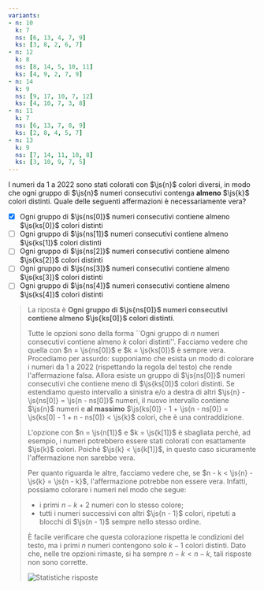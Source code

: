```yaml
---
variants:
- n: 10
  k: 7
  ns: [6, 13, 4, 7, 9]
  ks: [3, 8, 2, 6, 7]
- n: 12
  k: 8
  ns: [8, 14, 5, 10, 11]
  ks: [4, 9, 2, 7, 9]
- n: 14
  k: 9
  ns: [9, 17, 10, 7, 12]
  ks: [4, 10, 7, 3, 8]
- n: 11
  k: 7
  ns: [6, 13, 7, 8, 9]
  ks: [2, 8, 4, 5, 7]
- n: 13
  k: 9
  ns: [7, 14, 11, 10, 8]
  ks: [3, 10, 9, 7, 5]
---
```


I numeri da $1$ a $2022$ sono stati colorati con $\js{n}$ colori diversi, in modo che ogni gruppo di $\js{n}$ numeri consecutivi contenga **almeno** $\js{k}$ colori distinti. Quale delle seguenti affermazioni è necessariamente vera?

- [x] Ogni gruppo di $\js{ns[0]}$ numeri consecutivi contiene almeno $\js{ks[0]}$ colori distinti
- [ ] Ogni gruppo di $\js{ns[1]}$ numeri consecutivi contiene almeno $\js{ks[1]}$ colori distinti
- [ ] Ogni gruppo di $\js{ns[2]}$ numeri consecutivi contiene almeno $\js{ks[2]}$ colori distinti
- [ ] Ogni gruppo di $\js{ns[3]}$ numeri consecutivi contiene almeno $\js{ks[3]}$ colori distinti
- [ ] Ogni gruppo di $\js{ns[4]}$ numeri consecutivi contiene almeno $\js{ks[4]}$ colori distinti

> La riposta è **Ogni gruppo di $\js{ns[0]}$ numeri consecutivi contiene almeno $\js{ks[0]}$ colori distinti**.
> 
> Tutte le opzioni sono della forma ``Ogni gruppo di $n$ numeri consecutivi contiene almeno $k$ colori distinti''.
> Facciamo vedere che quella con $n = \js{ns[0]}$ e $k = \js{ks[0]}$ è sempre vera.
> Procediamo per assurdo: supponiamo che esista un modo di colorare i numeri da $1$ a $2022$ (rispettando la regola del testo) che rende l'affermazione falsa.
> Allora esiste un gruppo di $\js{ns[0]}$ numeri consecutivi che contiene meno di $\js{ks[0]}$ colori distinti.
> Se estendiamo questo intervallo a sinistra e/o a destra di altri $\js{n} - \js{ns[0]} = \js{n - ns[0]}$ numeri, il nuovo intervallo contiene $\js{n}$ numeri e **al massimo** $\js{ks[0]} - 1 + \js{n - ns[0]} = \js{ks[0] - 1 + n - ns[0]} < \js{k}$ colori, che è una contraddizione.
> 
> L'opzione con $n = \js{n[1]}$ e $k = \js{k[1]}$ è sbagliata perché, ad esempio, i numeri potrebbero essere stati colorati con esattamente $\js{k}$ colori.
> Poiché $\js{k} < \js{k[1]}$, in questo caso sicuramente l'affermazione non sarebbe vera.
> 
> Per quanto riguarda le altre, facciamo vedere che, se $n - k < \js{n} - \js{k} = \js{n - k}$, l'affermazione potrebbe non essere vera.
> Infatti, possiamo colorare i numeri nel modo che segue:
> 
> - i primi $n - k + 2$ numeri con lo stesso colore;
> - tutti i numeri successivi con altri $\js{n - 1}$ colori, ripetuti a blocchi di $\js{n - 1}$ sempre nello stesso ordine.
> 
> È facile verificare che questa colorazione rispetta le condizioni del testo, ma i primi $n$ numeri contengono solo $k - 1$ colori distinti.
> Dato che, nelle tre opzioni rimaste, si ha sempre $n - k < {n - k}$, tali risposte non sono corrette.
> 
> ![Statistiche risposte]({n},{k}.svg)

